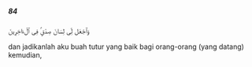 ##### 84

<span class="ayah">وَٱجْعَل لِّى لِسَانَ صِدْقٍۢ فِى ٱلْءَاخِرِينَ</span>

<span class="ayah_translation">dan jadikanlah aku buah tutur yang baik bagi orang-orang (yang datang) kemudian,</span>
